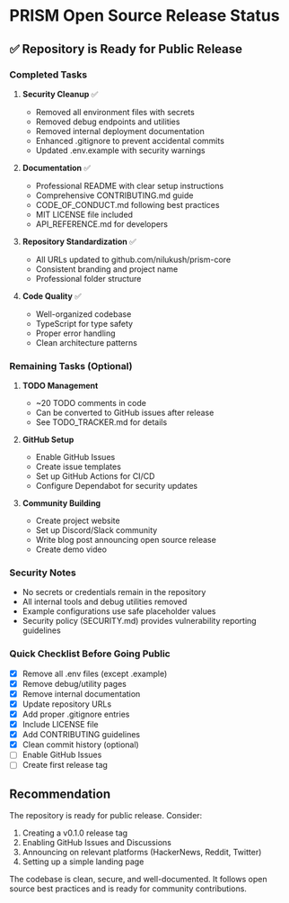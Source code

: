 # PRISM Open Source Release Status

## ✅ Repository is Ready for Public Release

### Completed Tasks

1. **Security Cleanup** ✅
   - Removed all environment files with secrets
   - Removed debug endpoints and utilities
   - Removed internal deployment documentation
   - Enhanced .gitignore to prevent accidental commits
   - Updated .env.example with security warnings

2. **Documentation** ✅
   - Professional README with clear setup instructions
   - Comprehensive CONTRIBUTING.md guide
   - CODE_OF_CONDUCT.md following best practices
   - MIT LICENSE file included
   - API_REFERENCE.md for developers

3. **Repository Standardization** ✅
   - All URLs updated to github.com/nilukush/prism-core
   - Consistent branding and project name
   - Professional folder structure

4. **Code Quality** ✅
   - Well-organized codebase
   - TypeScript for type safety
   - Proper error handling
   - Clean architecture patterns

### Remaining Tasks (Optional)

1. **TODO Management**
   - ~20 TODO comments in code
   - Can be converted to GitHub issues after release
   - See TODO_TRACKER.md for details

2. **GitHub Setup**
   - Enable GitHub Issues
   - Create issue templates
   - Set up GitHub Actions for CI/CD
   - Configure Dependabot for security updates

3. **Community Building**
   - Create project website
   - Set up Discord/Slack community
   - Write blog post announcing open source release
   - Create demo video

### Security Notes

- No secrets or credentials remain in the repository
- All internal tools and debug utilities removed
- Example configurations use safe placeholder values
- Security policy (SECURITY.md) provides vulnerability reporting guidelines

### Quick Checklist Before Going Public

- [x] Remove all .env files (except .example)
- [x] Remove debug/utility pages
- [x] Remove internal documentation
- [x] Update repository URLs
- [x] Add proper .gitignore entries
- [x] Include LICENSE file
- [x] Add CONTRIBUTING guidelines
- [x] Clean commit history (optional)
- [ ] Enable GitHub Issues
- [ ] Create first release tag

## Recommendation

The repository is ready for public release. Consider:

1. Creating a v0.1.0 release tag
2. Enabling GitHub Issues and Discussions
3. Announcing on relevant platforms (HackerNews, Reddit, Twitter)
4. Setting up a simple landing page

The codebase is clean, secure, and well-documented. It follows open source best practices and is ready for community contributions.